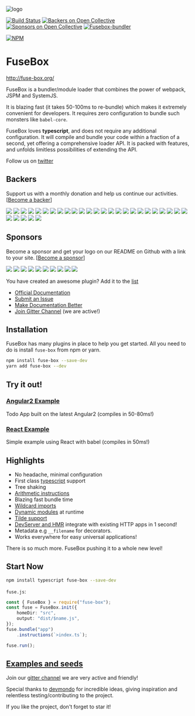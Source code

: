 ![logo](logo.png)


[![Build Status](https://travis-ci.org/fuse-box/fuse-box.svg?branch=master)](https://travis-ci.org/fuse-box/fuse-box)
[![Backers on Open Collective](https://opencollective.com/fuse-box/backers/badge.svg)](#backers) [![Sponsors on Open Collective](https://opencollective.com/fuse-box/sponsors/badge.svg)](#sponsors)
[![Fusebox-bundler](https://img.shields.io/badge/gitter-join%20chat%20%E2%86%92-brightgreen.svg)](https://gitter.im/fusebox-bundler/Lobby)


[![NPM](https://nodei.co/npm/fuse-box.png?downloads=true)](https://nodei.co/npm/fuse-box/)


# FuseBox
http://fuse-box.org/

FuseBox is a bundler/module loader that combines the power of webpack, JSPM and SystemJS. 

It is blazing fast (it takes 50-100ms to re-bundle) which makes it extremely convenient for developers. It requires zero configuration to bundle such monsters like `babel-core`.

FuseBox loves __typescript__, and does not require any additional configuration. It will compile and bundle your code within a fraction of a second, yet offering a comprehensive loader API. It is packed with features, and unfolds limitless possibilities of extending the API.


Follow us on [twitter](https://twitter.com/FuseBoxJS)




## Backers

Support us with a monthly donation and help us continue our activities. [[Become a backer](https://opencollective.com/fuse-box#backer)]

<a href="https://opencollective.com/fuse-box/backer/0/website" target="_blank"><img src="https://opencollective.com/fuse-box/backer/0/avatar.svg"></a>
<a href="https://opencollective.com/fuse-box/backer/1/website" target="_blank"><img src="https://opencollective.com/fuse-box/backer/1/avatar.svg"></a>
<a href="https://opencollective.com/fuse-box/backer/2/website" target="_blank"><img src="https://opencollective.com/fuse-box/backer/2/avatar.svg"></a>
<a href="https://opencollective.com/fuse-box/backer/3/website" target="_blank"><img src="https://opencollective.com/fuse-box/backer/3/avatar.svg"></a>
<a href="https://opencollective.com/fuse-box/backer/4/website" target="_blank"><img src="https://opencollective.com/fuse-box/backer/4/avatar.svg"></a>
<a href="https://opencollective.com/fuse-box/backer/5/website" target="_blank"><img src="https://opencollective.com/fuse-box/backer/5/avatar.svg"></a>
<a href="https://opencollective.com/fuse-box/backer/6/website" target="_blank"><img src="https://opencollective.com/fuse-box/backer/6/avatar.svg"></a>
<a href="https://opencollective.com/fuse-box/backer/7/website" target="_blank"><img src="https://opencollective.com/fuse-box/backer/7/avatar.svg"></a>
<a href="https://opencollective.com/fuse-box/backer/8/website" target="_blank"><img src="https://opencollective.com/fuse-box/backer/8/avatar.svg"></a>
<a href="https://opencollective.com/fuse-box/backer/9/website" target="_blank"><img src="https://opencollective.com/fuse-box/backer/9/avatar.svg"></a>
<a href="https://opencollective.com/fuse-box/backer/10/website" target="_blank"><img src="https://opencollective.com/fuse-box/backer/10/avatar.svg"></a>
<a href="https://opencollective.com/fuse-box/backer/11/website" target="_blank"><img src="https://opencollective.com/fuse-box/backer/11/avatar.svg"></a>
<a href="https://opencollective.com/fuse-box/backer/12/website" target="_blank"><img src="https://opencollective.com/fuse-box/backer/12/avatar.svg"></a>
<a href="https://opencollective.com/fuse-box/backer/13/website" target="_blank"><img src="https://opencollective.com/fuse-box/backer/13/avatar.svg"></a>
<a href="https://opencollective.com/fuse-box/backer/14/website" target="_blank"><img src="https://opencollective.com/fuse-box/backer/14/avatar.svg"></a>
<a href="https://opencollective.com/fuse-box/backer/15/website" target="_blank"><img src="https://opencollective.com/fuse-box/backer/15/avatar.svg"></a>
<a href="https://opencollective.com/fuse-box/backer/16/website" target="_blank"><img src="https://opencollective.com/fuse-box/backer/16/avatar.svg"></a>
<a href="https://opencollective.com/fuse-box/backer/17/website" target="_blank"><img src="https://opencollective.com/fuse-box/backer/17/avatar.svg"></a>
<a href="https://opencollective.com/fuse-box/backer/18/website" target="_blank"><img src="https://opencollective.com/fuse-box/backer/18/avatar.svg"></a>
<a href="https://opencollective.com/fuse-box/backer/19/website" target="_blank"><img src="https://opencollective.com/fuse-box/backer/19/avatar.svg"></a>
<a href="https://opencollective.com/fuse-box/backer/20/website" target="_blank"><img src="https://opencollective.com/fuse-box/backer/20/avatar.svg"></a>
<a href="https://opencollective.com/fuse-box/backer/21/website" target="_blank"><img src="https://opencollective.com/fuse-box/backer/21/avatar.svg"></a>
<a href="https://opencollective.com/fuse-box/backer/22/website" target="_blank"><img src="https://opencollective.com/fuse-box/backer/22/avatar.svg"></a>
<a href="https://opencollective.com/fuse-box/backer/23/website" target="_blank"><img src="https://opencollective.com/fuse-box/backer/23/avatar.svg"></a>
<a href="https://opencollective.com/fuse-box/backer/24/website" target="_blank"><img src="https://opencollective.com/fuse-box/backer/24/avatar.svg"></a>
<a href="https://opencollective.com/fuse-box/backer/25/website" target="_blank"><img src="https://opencollective.com/fuse-box/backer/25/avatar.svg"></a>
<a href="https://opencollective.com/fuse-box/backer/26/website" target="_blank"><img src="https://opencollective.com/fuse-box/backer/26/avatar.svg"></a>
<a href="https://opencollective.com/fuse-box/backer/27/website" target="_blank"><img src="https://opencollective.com/fuse-box/backer/27/avatar.svg"></a>
<a href="https://opencollective.com/fuse-box/backer/28/website" target="_blank"><img src="https://opencollective.com/fuse-box/backer/28/avatar.svg"></a>
<a href="https://opencollective.com/fuse-box/backer/29/website" target="_blank"><img src="https://opencollective.com/fuse-box/backer/29/avatar.svg"></a>


## Sponsors

Become a sponsor and get your logo on our README on Github with a link to your site. [[Become a sponsor](https://opencollective.com/fuse-box#sponsor)]

<a href="https://opencollective.com/fuse-box/sponsor/0/website" target="_blank"><img src="https://opencollective.com/fuse-box/sponsor/0/avatar.svg"></a>
<a href="https://opencollective.com/fuse-box/sponsor/1/website" target="_blank"><img src="https://opencollective.com/fuse-box/sponsor/1/avatar.svg"></a>
<a href="https://opencollective.com/fuse-box/sponsor/2/website" target="_blank"><img src="https://opencollective.com/fuse-box/sponsor/2/avatar.svg"></a>
<a href="https://opencollective.com/fuse-box/sponsor/3/website" target="_blank"><img src="https://opencollective.com/fuse-box/sponsor/3/avatar.svg"></a>
<a href="https://opencollective.com/fuse-box/sponsor/4/website" target="_blank"><img src="https://opencollective.com/fuse-box/sponsor/4/avatar.svg"></a>
<a href="https://opencollective.com/fuse-box/sponsor/5/website" target="_blank"><img src="https://opencollective.com/fuse-box/sponsor/5/avatar.svg"></a>
<a href="https://opencollective.com/fuse-box/sponsor/6/website" target="_blank"><img src="https://opencollective.com/fuse-box/sponsor/6/avatar.svg"></a>
<a href="https://opencollective.com/fuse-box/sponsor/7/website" target="_blank"><img src="https://opencollective.com/fuse-box/sponsor/7/avatar.svg"></a>
<a href="https://opencollective.com/fuse-box/sponsor/8/website" target="_blank"><img src="https://opencollective.com/fuse-box/sponsor/8/avatar.svg"></a>
<a href="https://opencollective.com/fuse-box/sponsor/9/website" target="_blank"><img src="https://opencollective.com/fuse-box/sponsor/9/avatar.svg"></a>


You have created an awesome plugin? Add it to the [list](https://github.com/fuse-box/fuse-box/blob/master/docs/third-party-plugins.md)



- [Official Documentation](http://fuse-box.org/)
- [Submit an Issue](https://github.com/fuse-box/fuse-box/issues/new)
- [Make Documentation Better](https://github.com/fuse-box/fuse-box/tree/master/docs)
- [Join Gitter Channel](https://gitter.im/fusebox-bundler/Lobby) (we are active!)


## Installation

FuseBox has many plugins in place to help you get started. All you need to do is install `fuse-box` from npm or yarn.

```bash
npm install fuse-box --save-dev
yarn add fuse-box --dev
```

## Try it out!

### [Angular2 Example](https://github.com/fuse-box/angular2-example)

Todo App built on the latest Angular2 (compiles in 50-80ms!)

### [React Example](https://github.com/fuse-box/react-example)

Simple example using React with babel (compiles in 50ms!)

## Highlights

* No headache, minimal configuration
* First class [typescript](http://fuse-box.org/page/typescript) support
* Tree shaking
* [Arithmetic instructions](http://fuse-box.org/page/bundle#arithmetic-instructions)
* Blazing fast bundle time
* [Wildcard imports](http://fuse-box.org/page/loader-api#wildcard-import)
* [Dynamic modules](http://fuse-box.org/page/loader-api#dynamic-modules) at runtime
* [Tilde support](http://fuse-box.org/page/loader-api#point-to-the-root)
* [DevServer and HMR](http://fuse-box.org/page/development) integrate with existing HTTP apps in 1 second!
* Metadata e.g `__filename` for decorators.
* Works everywhere for easy universal applications!

There is so much more. FuseBox pushing it to a whole new level!

## Start Now

```bash
npm install typescript fuse-box --save-dev
```

`fuse.js`:

```ts
const { FuseBox } = require("fuse-box");
const fuse = FuseBox.init({
    homeDir: "src",
    output: "dist/$name.js",
});
fuse.bundle("app")
    .instructions(`>index.ts`);

fuse.run();
```

## [Examples and seeds](http://fuse-box.org/page/examples-and-seeds)


Join our [gitter channel](https://gitter.im/fusebox-bundler/Lobby) we are very active and friendly!

Special thanks to [devmondo](https://github.com/devmondo) for incredible ideas, giving inspiration and relentless testing/contributing to the project.  

If you like the project, don't forget to star it!
